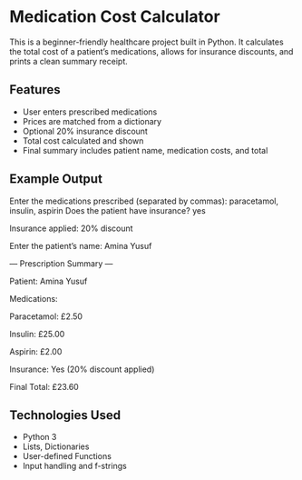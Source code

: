 # Medication Cost Calculator

This is a beginner-friendly healthcare project built in Python. It calculates the total cost of a patient’s medications, allows for insurance discounts, and prints a clean summary receipt.

## Features

- User enters prescribed medications
- Prices are matched from a dictionary
- Optional 20% insurance discount
- Total cost calculated and shown
- Final summary includes patient name, medication costs, and total

## Example Output

Enter the medications prescribed (separated by commas): paracetamol, insulin, aspirin
Does the patient have insurance? yes

Insurance applied: 20% discount



Enter the patient’s name: Amina Yusuf



— Prescription Summary —

Patient: Amina Yusuf

Medications:

Paracetamol: £2.50

Insulin: £25.00

Aspirin: £2.00

Insurance: Yes (20% discount applied)

Final Total: £23.60


## Technologies Used

- Python 3
- Lists, Dictionaries
- User-defined Functions
- Input handling and f-strings